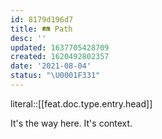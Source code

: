 ```yaml
---
id: 8179d196d7
title: 🛤 Path
desc: ''
updated: 1637705428709
created: 1620492802357
date: '2021-08-04'
status: "\U0001F331"
---
```


literal::[[feat.doc.type.entry.head]]


It's the way here. It's context.
